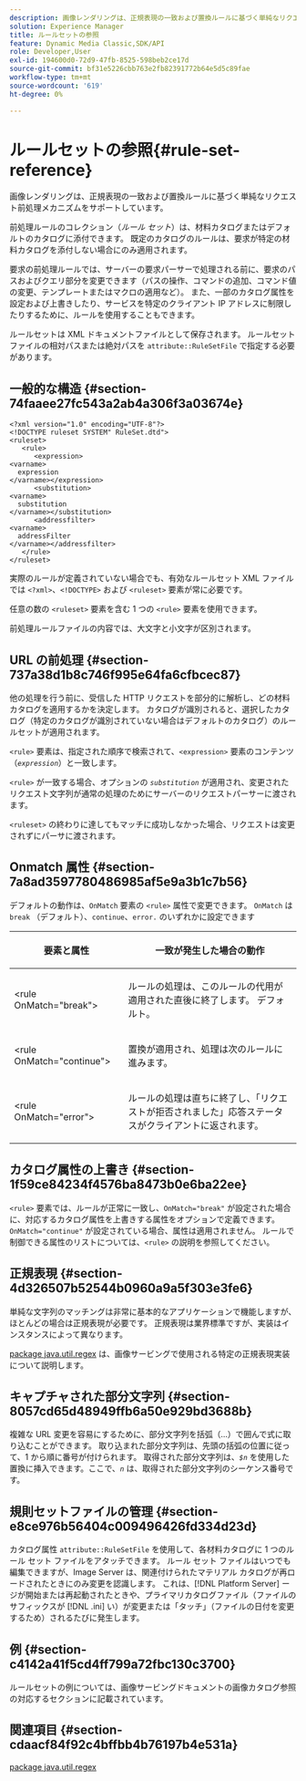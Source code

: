 ```yaml
---
description: 画像レンダリングは、正規表現の一致および置換ルールに基づく単純なリクエスト前処理メカニズムをサポートしています。
solution: Experience Manager
title: ルールセットの参照
feature: Dynamic Media Classic,SDK/API
role: Developer,User
exl-id: 194600d0-72d9-47fb-8525-598beb2ce17d
source-git-commit: bf31e5226cbb763e2fb82391772b64e5d5c89fae
workflow-type: tm+mt
source-wordcount: '619'
ht-degree: 0%

---
```


# ルールセットの参照{#rule-set-reference}

画像レンダリングは、正規表現の一致および置換ルールに基づく単純なリクエスト前処理メカニズムをサポートしています。

<!--<a id="section_F44601A65CE1451EAD0A449C66B773CC"></a>-->

前処理ルールのコレクション（*ルール セット*）は、材料カタログまたはデフォルトのカタログに添付できます。 既定のカタログのルールは、要求が特定の材料カタログを添付しない場合にのみ適用されます。

要求の前処理ルールでは、サーバーの要求パーサーで処理される前に、要求のパスおよびクエリ部分を変更できます（パスの操作、コマンドの追加、コマンド値の変更、テンプレートまたはマクロの適用など）。 また、一部のカタログ属性を設定および上書きしたり、サービスを特定のクライアント IP アドレスに制限したりするために、ルールを使用することもできます。

ルールセットは XML ドキュメントファイルとして保存されます。 ルールセットファイルの相対パスまたは絶対パスを `attribute::RuleSetFile` で指定する必要があります。

## 一般的な構造 {#section-74faaee27fc543a2ab4a306f3a03674e}

```
<?xml version="1.0" encoding="UTF-8"?>
<!DOCTYPE ruleset SYSTEM" RuleSet.dtd">
<ruleset>
   <rule>
      <expression>
<varname>
  expression
</varname></expression>
      <substitution>
<varname>
  substitution
</varname></substitution>
      <addressfilter>
<varname>
  addressFilter
</varname></addressfilter>
   </rule>
</ruleset>
```

実際のルールが定義されていない場合でも、有効なルールセット XML ファイルでは `<?xml>`、`<!DOCTYPE>` および `<ruleset>` 要素が常に必要です。

任意の数の `<ruleset>` 要素を含む 1 つの `<rule>` 要素を使用できます。

前処理ルールファイルの内容では、大文字と小文字が区別されます。

## URL の前処理 {#section-737a38d1b8c746f995e64fa6cfbcec87}

他の処理を行う前に、受信した HTTP リクエストを部分的に解析し、どの材料カタログを適用するかを決定します。 カタログが識別されると、選択したカタログ（特定のカタログが識別されていない場合はデフォルトのカタログ）のルールセットが適用されます。

`<rule>` 要素は、指定された順序で検索されて、`<expression>` 要素のコンテンツ（*`expression`*）と一致します。

`<rule>` が一致する場合、オプションの *`substitution`* が適用され、変更されたリクエスト文字列が通常の処理のためにサーバーのリクエストパーサーに渡されます。

`<ruleset>` の終わりに達してもマッチに成功しなかった場合、リクエストは変更されずにパーサに渡されます。

## Onmatch 属性 {#section-7a8ad3597780486985af5e9a3b1c7b56}

デフォルトの動作は、`OnMatch` 要素の `<rule>` 属性で変更できます。 `OnMatch` は `break` （デフォルト）、`continue`、`error.` のいずれかに設定できます

<table id="table_4CABF55B33854A128D5F326B31C6C397"> 
 <thead> 
  <tr> 
   <th colname="col1" class="entry"> <p>要素と属性 </p> </th> 
   <th colname="col2" class="entry"> <p>一致が発生した場合の動作 </p> </th> 
  </tr> 
 </thead>
 <tbody> 
  <tr> 
   <td colname="col1"> <p><span class="codeph"> &lt;rule OnMatch="break"&gt;</span> </p> </td> 
   <td colname="col2"> <p>ルールの処理は、このルールの代用が適用された直後に終了します。 デフォルト。 </p> </td> 
  </tr> 
  <tr> 
   <td colname="col1"> <p><span class="codeph"> &lt;rule OnMatch="continue"&gt;</span> </p> </td> 
   <td colname="col2"> <p>置換が適用され、処理は次のルールに進みます。 </p> </td> 
  </tr> 
  <tr> 
   <td colname="col1"> <p><span class="codeph"> &lt;rule OnMatch="error"&gt;</span> </p> </td> 
   <td colname="col2"> <p>ルールの処理は直ちに終了し、「リクエストが拒否されました」応答ステータスがクライアントに返されます。 </p> </td> 
  </tr> 
 </tbody> 
</table>

## カタログ属性の上書き {#section-1f59ce84234f4576ba8473b0e6ba22ee}

`<rule>` 要素では、ルールが正常に一致し、`OnMatch="break"` が設定された場合に、対応するカタログ属性を上書きする属性をオプションで定義できます。 `OnMatch="continue"` が設定されている場合、属性は適用されません。 ルールで制御できる属性のリストについては、`<rule>` の説明を参照してください。

## 正規表現 {#section-4d326507b52544b0960a9a5f303e3fe6}

単純な文字列のマッチングは非常に基本的なアプリケーションで機能しますが、ほとんどの場合は正規表現が必要です。 正規表現は業界標準ですが、実装はインスタンスによって異なります。

[package java.util.regex](https://www2.cs.duke.edu/csed/java/jdk1.4.2/docs/api/) は、画像サービングで使用される特定の正規表現実装について説明します。

## キャプチャされた部分文字列 {#section-8057cd65d48949ffb6a50e929bd3688b}

複雑な URL 変更を容易にするために、部分文字列を括弧（...）で囲んで式に取り込むことができます。 取り込まれた部分文字列は、先頭の括弧の位置に従って、1 から順に番号が付けられます。 取得された部分文字列は、*`$n`* を使用した置換に挿入できます。ここで、*`n`* は、取得された部分文字列のシーケンス番号です。

## 規則セットファイルの管理 {#section-e8ce976b56404c009496426fd334d23d}

カタログ属性 `attribute::RuleSetFile` を使用して、各材料カタログに 1 つのルール セット ファイルをアタッチできます。 ルール セット ファイルはいつでも編集できますが、Image Server は、関連付けられたマテリアル カタログが再ロードされたときにのみ変更を認識します。 これは、[!DNL Platform Server] ージが開始または再起動されたときや、プライマリカタログファイル（ファイルのサフィックスが [!DNL .ini] い）が変更または「タッチ」（ファイルの日付を変更するため）されるたびに発生します。

## 例 {#section-c4142a41f5cd4ff799a72fbc130c3700}

ルールセットの例については、画像サービングドキュメントの画像カタログ参照の対応するセクションに記載されています。

## 関連項目 {#section-cdaacf84f92c4bffbb4b76197b4e531a}

[package java.util.regex](https://www2.cs.duke.edu/csed/java/jdk1.4.2/docs/api/)
